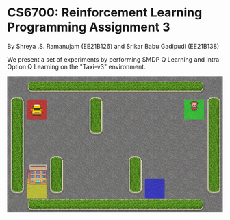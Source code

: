 # CS6700: Reinforcement Learning Programming Assignment 3
By Shreya .S. Ramanujam (EE21B126) and Srikar Babu Gadipudi (EE21B138)

We present a set of experiments by performing SMDP Q Learning and Intra Option Q Learning on the "Taxi-v3" environment.

![Taxi-v3](taxi.png)
